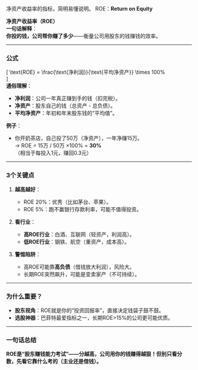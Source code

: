 净资产收益率的指标，简明易懂说明。
ROE：**Return on Equity**

**净资产收益率（ROE）**  
**一句话解释**：  
**你投的钱，公司帮你赚了多少**——衡量公司用股东的钱赚钱的效率。  

---

### **公式**  
\[
\text{ROE} = \frac{\text{净利润}}{\text{平均净资产}} \times 100\%  
\]  
**通俗理解**：  
- **净利润**：公司一年真正赚到手的钱（扣完税）。  
- **净资产**：股东自己的钱（总资产 - 总负债）。  
- **平均净资产**：年初和年末股东钱的“平均值”。  

**例子**：  
- 你开奶茶店，自己投了50万（净资产），一年净赚15万。  
  → ROE = 15万 / 50万 ×100% = **30%**  
  （相当于每投入1元，赚回0.3元）  

---

### **3个关键点**  
1. **越高越好**：  
   - ROE 20%：优秀（比如茅台、苹果）。  
   - ROE 5%：跑不赢银行存款利率，可能不值得投资。  

2. **看行业**：  
   - **高ROE行业**：白酒、互联网（轻资产，利润高）。  
   - **低ROE行业**：钢铁、航空（重资产，成本高）。  

3. **警惕陷阱**：  
   - 高ROE可能靠**高负债**（借钱放大利润），风险大。  
   - 长期ROE突然飙升，可能是变卖家产（不可持续）。  

---

### **为什么重要？**  
- **股东视角**：ROE就是你的“投资回报率”，直接决定钱袋子鼓不鼓。  
- **选股神器**：巴菲特最爱指标之一，长期ROE>15%的公司更可能优质。  

---

### **一句话总结**  
**ROE是“股东赚钱能力考试”——分越高，公司用你的钱赚得越狠！但别只看分数，先看它靠什么考的（主业还是借钱）。**